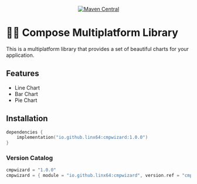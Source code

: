 <p align="center">
  <a href="https://central.sonatype.com/artifact/io.github.linx64/cmpwizard/overview">
    <img src="https://img.shields.io/maven-central/v/io.github.linx64/cmpwizard.svg?label=Maven%20Central&logo=android&style=flat-square" alt="Maven Central">
  </a>
</p>

# 🚀📘 Compose Multiplatform Library

This is a multiplatform library that provides a set of beautiful charts for your application.

## Features

- Line Chart
- Bar Chart
- Pie Chart

## Installation

```kotlin
dependencies {
    implementation("io.github.linx64:cmpwizard:1.0.0")
}
```

### Version Catalog

```kotlin
cmpwizard = "1.0.0"
cmpwizard = { module = "io.github.linx64:cmpwizard", version.ref = "cmpwizard" }
```
